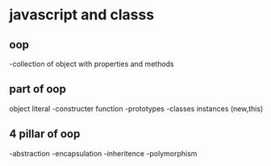 # javascript and classs
## oop
-collection of object with properties and methods

## part of oop
object literal
-constructer function 
-prototypes
-classes
instances (new,this)

## 4 pillar of oop
-abstraction 
-encapsulation 
-inheritence 
-polymorphism
